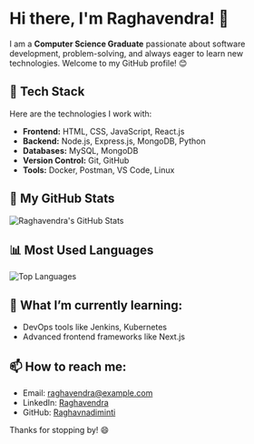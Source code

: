 # Hi there, I'm Raghavendra! 👋

I am a **Computer Science Graduate** passionate about software development, problem-solving, and always eager to learn new technologies. Welcome to my GitHub profile! 😊

## 🔧 Tech Stack
Here are the technologies I work with:

- **Frontend:** HTML, CSS, JavaScript, React.js
- **Backend:** Node.js, Express.js, MongoDB, Python
- **Databases:** MySQL, MongoDB
- **Version Control:** Git, GitHub
- **Tools:** Docker, Postman, VS Code, Linux

## 🚀 My GitHub Stats

![Raghavendra's GitHub Stats](https://github-readme-stats.vercel.app/api?username=Raghavnadiminti&show_icons=true&theme=radical)

## 📊 Most Used Languages

![Top Languages](https://github-readme-stats.vercel.app/api/top-langs/?username=Raghavnadiminti&layout=compact&theme=radical)

## 🌱 What I’m currently learning:
- DevOps tools like Jenkins, Kubernetes
- Advanced frontend frameworks like Next.js

## 📫 How to reach me:
- Email: raghavendra@example.com
- LinkedIn: [Raghavendra](https://www.linkedin.com/in/your-link/)
- GitHub: [Raghavnadiminti](https://github.com/Raghavnadiminti)

Thanks for stopping by! 😄

